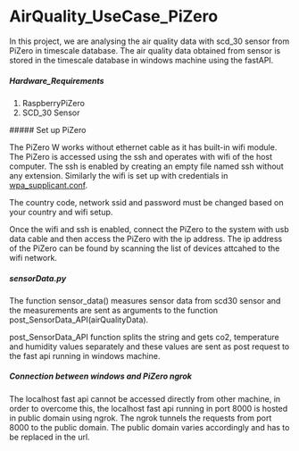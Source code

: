 # AirQuality_UseCase_PiZero

In this project, we are analysing the air quality data with scd_30 sensor from PiZero in timescale database. The air quality data obtained from sensor is stored in the timescale database in windows machine using the fastAPI. 

##### Hardware_Requirements

<ol>
    <li>RaspberryPiZero</li>
    <li>SCD_30 Sensor</li>
</ol>
##### Set up PiZero

The PiZero W works without ethernet cable as it has built-in wifi module. The PiZero is accessed using the ssh and operates with wifi of the host computer. The ssh is enabled by creating an empty file named ssh without any extension. Similarly the wifi is set up with credentials in [wpa_supplicant.conf](https://github.com/Ramya-Jayaraman-CseJku/DT_API/tree/main/air_Quality/piZero/wpa_supplicant.conf).

The country code, network ssid and password must be changed based on your country and wifi setup.

Once the wifi and ssh is enabled, connect the PiZero to the system with usb data cable and then access the PiZero with the ip address. The ip address of the PiZero can be found by scanning the list of devices attcahed to the wifi network.

##### sensorData.py

The function sensor_data() measures sensor data from scd30 sensor and the measurements are sent as arguments to the function post_SensorData_API(airQualityData). 

post_SensorData_API function splits the string and gets co2, temperature and humidity values separately and these values are sent as post request to the fast api running in windows machine.

##### Connection between windows and PiZero ngrok

The localhost fast api cannot be accessed directly from other machine, in order to overcome this, the localhost fast api running in port 8000 is hosted in public domain using ngrok. The ngrok tunnels the requests from port 8000 to the public domain. The public domain varies accordingly and has to be replaced in the url.



